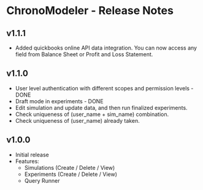 # ChronoModeler - Release Notes

## v1.1.1 

* Added quickbooks online API data integration. You can now access any field from Balance Sheet or Profit and Loss Statement.

## v1.1.0

* User level authentication with different scopes and permission levels - DONE
* Draft mode in experiments - DONE
* Edit simulation and update data, and then run finalized experiments.
* Check uniqueness of (user_name + sim_name) combination.
* Check uniqueness of (user_name) already taken.


## v1.0.0

* Initial release
* Features: 
    - Simulations (Create / Delete / View) 
    - Experiments (Create / Delete / View)
    - Query Runner

